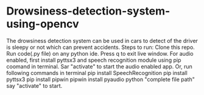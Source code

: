 # Drowsiness-detection-system-using-opencv
The drowsiness detection system can be used in cars to detect of the driver is sleepy or not which can prevent accidents.
Steps to run:
Clone this repo.
Run code(.py file) on any python ide. Press q to exit live window.
For audio enabled, first install pyttsx3 and speech recognition module using pip coomand in terminal.
Sar "activate" to start the audio enabled app.
Or, run following commands in terminal
pip install SpeechRecognition
pip install pyttsx3
pip install pipwin
pipwin install pyaudio
python "complete file path"
say "activate" to start.
